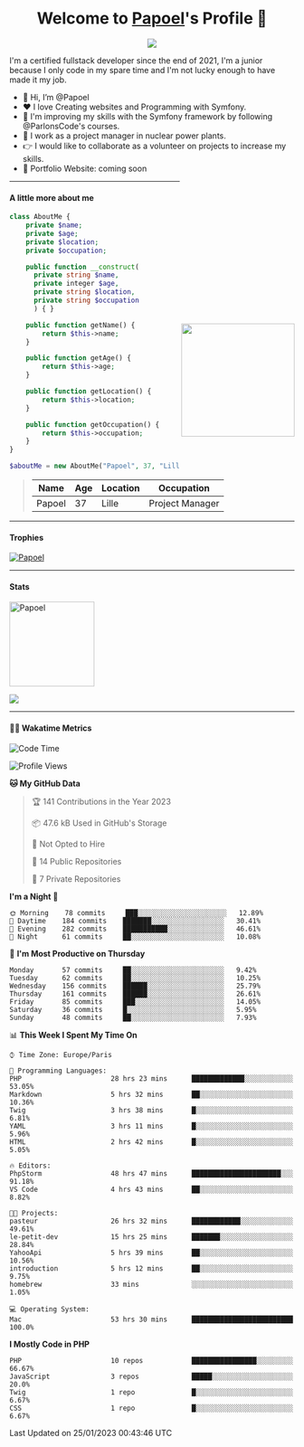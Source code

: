 <p align="center">
  <h1 align="center">Welcome to <a href="https://github.com/Papoel">Papoel</a>'s Profile 👋</h1>
</p>
<p align="center">
  <a align="center" href="https://github.com/DenverCoder1/readme-typing-svg"><img src="https://readme-typing-svg.herokuapp.com?&font=IBM+Plex+Sans&color=F72EE2&size=25&lines=Welcome+to+my+GitHub+Profile!;I'm+a+Junior+.+.+.;I'm+a+backend+developer;I'm+a+in+love+with+Symfony" /></a>
</p>
<p>I'm a certified fullstack developer since the end of 2021, I'm a junior because I only code in my spare time and I'm not lucky enough to have made it my job.
</p>

<div>
  <ul align="left">
    <li>👋 Hi, I’m @Papoel</li>
    <li>❤️ I love Creating websites and Programming with Symfony.</li>
    <li>🌱 I'm improving my skills with the Symfony framework by following @ParlonsCode's courses.</li>
    <li>💼 I work as a project manager in nuclear power plants.</li>
    <li>👉 I would like to collaborate as a volunteer on projects to increase my skills.</li>
    <li>🧐 Portfolio Website: coming soon</li>
  </ul>

<img align="right" style="width:200px; margin-top:50%; display:block;" src="https://media.giphy.com/media/M9gbBd9nbDrOTu1Mqx/giphy.gif">
</div>

---
#### A little more about me
```php
class AboutMe {
    private $name;
    private $age;
    private $location;
    private $occupation;

    public function __construct(
      private string $name, 
      private integer $age, 
      private string $location, 
      private string $occupation
      ) { }

    public function getName() {
        return $this->name;
    }

    public function getAge() {
        return $this->age;
    }

    public function getLocation() {
        return $this->location;
    }

    public function getOccupation() {
        return $this->occupation;
    }
}

$aboutMe = new AboutMe("Papoel", 37, "Lille", "Project Manager");
```
>| Name     | Age | Location   | Occupation     |
>|----------|-----|------------|----------------|
>| Papoel   | 37  | Lille      | Project Manager|

---
#### Trophies

<p align="left">
  <a href="https://github.com/Papoel/github-profile-trophy">
    <img src="https://github-profile-trophy.vercel.app/?username=Papoel&row=2&column=6&theme=onedark&column=8&no-frame=false&no-bg=false" 
         alt="Papoel">
  </a>
</p>

---
#### Stats
<p align="left">
  <img align="center" height="150em" src="https://github-readme-streak-stats.herokuapp.com/?user=Papoel&theme=onedark" alt="Papoel" />
</p>

<p>
<!-- GitHub Stats -->
<picture>
  <source 
    srcset="https://github-readme-stats.vercel.app/api?username=papoel&show_icons=true&theme=dark"
    media="(prefers-color-scheme: dark)"
  />
  <source
    srcset="https://github-readme-stats.vercel.app/api?username=papoel&show_icons=true"
    media="(prefers-color-scheme: light), (prefers-color-scheme: no-preference)"
  />
  <img src="https://github-readme-stats.vercel.app/api?username=papoel&show_icons=true" />
</picture>
</p>

----
####  🧑‍💻 Wakatime Metrics
<!--START_SECTION:waka-->
![Code Time](http://img.shields.io/badge/Code%20Time-2%2C957%20hrs%2015%20mins-blue)

![Profile Views](http://img.shields.io/badge/Profile%20Views-291-blue)

**🐱 My GitHub Data** 

> 🏆 141 Contributions in the Year 2023
 > 
> 📦 47.6 kB Used in GitHub's Storage 
 > 
> 🚫 Not Opted to Hire
 > 
> 📜 14 Public Repositories 
 > 
> 🔑 7 Private Repositories  
 > 
**I'm a Night 🦉** 

```text
🌞 Morning    78 commits     ███░░░░░░░░░░░░░░░░░░░░░░   12.89% 
🌆 Daytime    184 commits    ███████░░░░░░░░░░░░░░░░░░   30.41% 
🌃 Evening    282 commits    ███████████░░░░░░░░░░░░░░   46.61% 
🌙 Night      61 commits     ██░░░░░░░░░░░░░░░░░░░░░░░   10.08%

```
📅 **I'm Most Productive on Thursday** 

```text
Monday       57 commits     ██░░░░░░░░░░░░░░░░░░░░░░░   9.42% 
Tuesday      62 commits     ██░░░░░░░░░░░░░░░░░░░░░░░   10.25% 
Wednesday    156 commits    ██████░░░░░░░░░░░░░░░░░░░   25.79% 
Thursday     161 commits    ██████░░░░░░░░░░░░░░░░░░░   26.61% 
Friday       85 commits     ███░░░░░░░░░░░░░░░░░░░░░░   14.05% 
Saturday     36 commits     █░░░░░░░░░░░░░░░░░░░░░░░░   5.95% 
Sunday       48 commits     ██░░░░░░░░░░░░░░░░░░░░░░░   7.93%

```


📊 **This Week I Spent My Time On** 

```text
⌚︎ Time Zone: Europe/Paris

💬 Programming Languages: 
PHP                      28 hrs 23 mins      █████████████░░░░░░░░░░░░   53.05% 
Markdown                 5 hrs 32 mins       ██░░░░░░░░░░░░░░░░░░░░░░░   10.36% 
Twig                     3 hrs 38 mins       █░░░░░░░░░░░░░░░░░░░░░░░░   6.81% 
YAML                     3 hrs 11 mins       █░░░░░░░░░░░░░░░░░░░░░░░░   5.96% 
HTML                     2 hrs 42 mins       █░░░░░░░░░░░░░░░░░░░░░░░░   5.05%

🔥 Editors: 
PhpStorm                 48 hrs 47 mins      ██████████████████████░░░   91.18% 
VS Code                  4 hrs 43 mins       ██░░░░░░░░░░░░░░░░░░░░░░░   8.82%

🐱‍💻 Projects: 
pasteur                  26 hrs 32 mins      ████████████░░░░░░░░░░░░░   49.61% 
le-petit-dev             15 hrs 25 mins      ███████░░░░░░░░░░░░░░░░░░   28.84% 
YahooApi                 5 hrs 39 mins       ██░░░░░░░░░░░░░░░░░░░░░░░   10.56% 
introduction             5 hrs 12 mins       ██░░░░░░░░░░░░░░░░░░░░░░░   9.75% 
homebrew                 33 mins             ░░░░░░░░░░░░░░░░░░░░░░░░░   1.05%

💻 Operating System: 
Mac                      53 hrs 30 mins      █████████████████████████   100.0%

```

**I Mostly Code in PHP** 

```text
PHP                      10 repos            ████████████████░░░░░░░░░   66.67% 
JavaScript               3 repos             █████░░░░░░░░░░░░░░░░░░░░   20.0% 
Twig                     1 repo              █░░░░░░░░░░░░░░░░░░░░░░░░   6.67% 
CSS                      1 repo              █░░░░░░░░░░░░░░░░░░░░░░░░   6.67%

```



 Last Updated on 25/01/2023 00:43:46 UTC
<!--END_SECTION:waka-->

